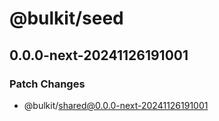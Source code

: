 # @bulkit/seed

## 0.0.0-next-20241126191001

### Patch Changes

- @bulkit/shared@0.0.0-next-20241126191001
